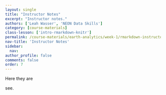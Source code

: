 ```yaml
---
layout: single
title: "Instructor Notes"
excerpt: "Instructor notes."
authors: ['Leah Wasser', 'NEON Data Skills']
category: [course-materials]
class-lesson: ['intro-rmarkdown-knitr']
permalink: /course-materials/earth-analytics/week-1/rmarkdown-instructor-notes/
nav-title: 'Instructor Notes'
sidebar:
  nav:
author_profile: false
comments: false
order: 7
---
```


Here they are

see.

